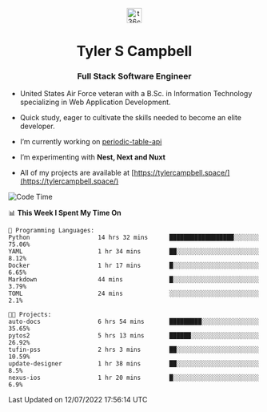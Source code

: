 <p align="center">
<a href="https://www.linkedin.com/in/t36campbell" target="blank"><img align="center" src="https://ik.imagekit.io/t36campbell/Portfolio/linkedin.png.original_m8bbGgPh6.png" alt="t36campbell" height="30" width="30" /></a>
</p>
<h1 align="center">Tyler S Campbell</h1>
<h3 align="center">Full Stack Software Engineer</h3>

* United States Air Force veteran with a B.Sc. in Information Technology specializing in Web Application Development. 

* Quick study, eager to cultivate the skills needed to become an elite developer.

* I’m currently working on [periodic-table-api](https://github.com/t36campbell/periodic-table-api)

* I’m experimenting with **Nest, Next and Nuxt**

* All of my projects are available at [https://tylercampbell.space/](https://tylercampbell.space/)

<!--START_SECTION:waka-->
![Code Time](http://img.shields.io/badge/Code%20Time-1%2C705%20hrs%2044%20mins-blue)

📊 **This Week I Spent My Time On** 

```text
💬 Programming Languages: 
Python                   14 hrs 32 mins      ██████████████████░░░░░░░   75.06% 
YAML                     1 hr 34 mins        ██░░░░░░░░░░░░░░░░░░░░░░░   8.12% 
Docker                   1 hr 17 mins        █░░░░░░░░░░░░░░░░░░░░░░░░   6.65% 
Markdown                 44 mins             █░░░░░░░░░░░░░░░░░░░░░░░░   3.79% 
TOML                     24 mins             ░░░░░░░░░░░░░░░░░░░░░░░░░   2.1%

🐱‍💻 Projects: 
auto-docs                6 hrs 54 mins       █████████░░░░░░░░░░░░░░░░   35.65% 
pytos2                   5 hrs 13 mins       ██████░░░░░░░░░░░░░░░░░░░   26.92% 
tufin-pss                2 hrs 3 mins        ██░░░░░░░░░░░░░░░░░░░░░░░   10.59% 
update-designer          1 hr 38 mins        ██░░░░░░░░░░░░░░░░░░░░░░░   8.5% 
nexus-ios                1 hr 20 mins        █░░░░░░░░░░░░░░░░░░░░░░░░   6.9%

```


 Last Updated on 12/07/2022 17:56:14 UTC
<!--END_SECTION:waka-->
